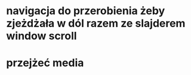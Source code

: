 
# navigacja do przerobienia żeby zjeżdżała w dól razem ze slajderem window scroll

# przejżeć media

